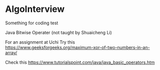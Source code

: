 # AlgoInterview
Something for coding test

Java Bitwise Operater (not taught by Shuaicheng Li)

For an assignment at Uchi
Try this 
https://www.geeksforgeeks.org/maximum-xor-of-two-numbers-in-an-array/

Check this
https://www.tutorialspoint.com/java/java_basic_operators.htm
